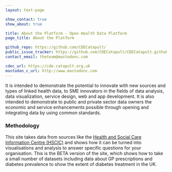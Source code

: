 ```yaml
---
layout: text-page

show_contact: true
show_about: true

title: About the Platform - Open Health Data Platform
page_title: About the Platform

github_repo: https://github.com/CDECatapult/
public_issue_tracker: https://github.com/CDECatapult/CDECatapult.github.io/issues
contact_email: theteam@mastodonc.com

cdec_url: https://cde.catapult.org.uk
mastodon_c_url: http://www.mastodonc.com
---
```


It is intended to demonstrate the potential to innovate
with new sources and types of linked health data, to SME innovators in
the fields of data analysis, data visualization, service
design, web and app development. It is also
intended to demonstrate to public and private sector data
owners the economic and service enhancements possible through
opening and integrating data by using common standards.


### Methodology
This site takes data from sources like the [Health and
Social Care Information Centre (HSCIC)](http://www.hscic.gov.uk)
and shows how it can be turned into visualisations and analysis
to answer specific questions for your organisation.
This is the BETA version of the site, which shows how
to take a small number of datasets including data about
GP prescriptions and diabetes prevalence to show the extent
of diabetes treatment in the UK.
